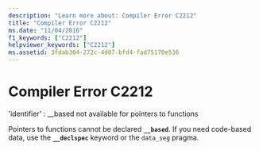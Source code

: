 ```yaml
---
description: "Learn more about: Compiler Error C2212"
title: "Compiler Error C2212"
ms.date: "11/04/2016"
f1_keywords: ["C2212"]
helpviewer_keywords: ["C2212"]
ms.assetid: 3fdab304-272c-4d07-bfd4-fad75170e536
---
```

# Compiler Error C2212

'identifier' : __based not available for pointers to functions

Pointers to functions cannot be declared **`__based`**. If you need code-based data, use the **`__declspec`** keyword or the `data_seg` pragma.
